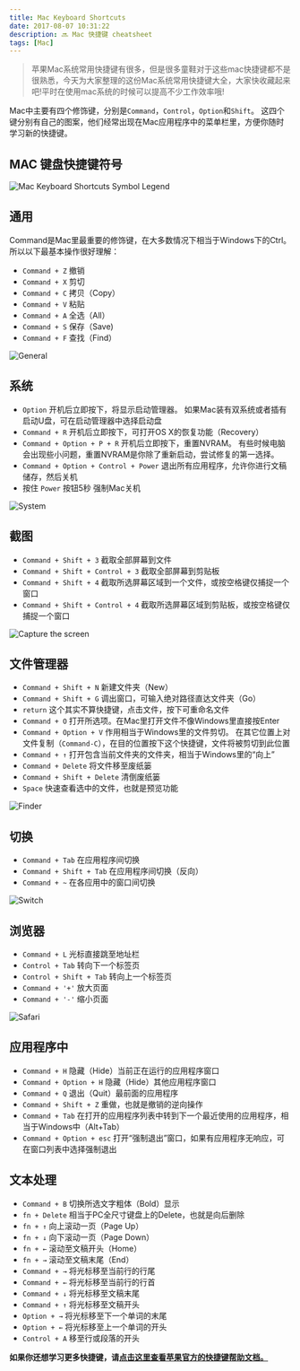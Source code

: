 ```yaml
---
title: Mac Keyboard Shortcuts
date: 2017-08-07 10:31:22
description: 🔜 Mac 快捷键 cheatsheet
tags: [Mac]
---
```


> 苹果Mac系统常用快捷键有很多，但是很多童鞋对于这些mac快捷键都不是很熟悉，今天为大家整理的这份Mac系统常用快捷键大全，大家快收藏起来吧!平时在使用mac系统的时候可以提高不少工作效率哦!

Mac中主要有四个修饰键，分别是`Command`，`Control`，`Option`和`Shift`。
这四个键分别有自己的图案，他们经常出现在Mac应用程序中的菜单栏里，方便你随时学习新的快捷键。

## MAC 键盘快捷键符号

![Mac Keyboard Shortcuts Symbol Legend](bf74de6b-c1f0-7323-74a7-4042c0e566c1.jpg)

## 通用

Command是Mac里最重要的修饰键，在大多数情况下相当于Windows下的Ctrl。
所以以下最基本操作很好理解：

- `Command + Z` 撤销
- `Command + X` 剪切
- `Command + C` 拷贝（Copy）
- `Command + V` 粘贴
- `Command + A` 全选（All）
- `Command + S` 保存（Save)
- `Command + F` 查找（Find）

![General](51515ea4-d36d-622b-a164-2c3fcef60b1c.jpg)

## 系统

- `Option` 开机后立即按下，将显示启动管理器。
    如果Mac装有双系统或者插有启动U盘，可在启动管理器中选择启动盘
- `Command + R` 开机后立即按下，可打开OS X的恢复功能（Recovery）
- `Command + Option + P + R` 开机后立即按下，重置NVRAM。
    有些时候电脑会出现些小问题，重置NVRAM是你除了重新启动，尝试修复的第一选择。
- `Command + Option + Control + Power` 退出所有应用程序，允许你进行文稿储存，然后关机
- 按住 `Power` 按钮5秒 强制Mac关机

![System](30c4390a-db0d-061b-cc0d-9fe08bc335a3.jpg)

## 截图

- `Command + Shift + 3` 截取全部屏幕到文件
- `Command + Shift + Control + 3` 截取全部屏幕到剪贴板
- `Command + Shift + 4` 截取所选屏幕区域到一个文件，或按空格键仅捕捉一个窗口
- `Command + Shift + Control + 4` 截取所选屏幕区域到剪贴板，或按空格键仅捕捉一个窗口

![Capture the screen](87180b21-818c-1007-835a-e3e5a810b3b0.jpg)

## 文件管理器

- `Command + Shift + N` 新建文件夹（New）
- `Command + Shift + G` 调出窗口，可输入绝对路径直达文件夹（Go）
- `return` 这个其实不算快捷键，点击文件，按下可重命名文件
- `Command + O` 打开所选项。在Mac里打开文件不像Windows里直接按Enter
- `Command + Option + V` 作用相当于Windows里的文件剪切。
    在其它位置上对文件复制（`Command-C`），在目的位置按下这个快捷键，文件将被剪切到此位置
- `Command + ↑` 打开包含当前文件夹的文件夹，相当于Windows里的“向上”
- `Command + Delete` 将文件移至废纸篓
- `Command + Shift + Delete` 清倒废纸篓
- `Space` 快速查看选中的文件，也就是预览功能

![Finder](b50cb298-346f-4273-032f-e6f2860ed578.jpg)

## 切换

- `Command + Tab` 在应用程序间切换
- `Command + Shift + Tab` 在应用程序间切换（反向）
- `Command + ~` 在各应用中的窗口间切换

![Switch](6e814e0a-a4c1-33a1-6123-929094eedfc2.jpg)

## 浏览器

- `Command + L` 光标直接跳至地址栏
- `Control + Tab` 转向下一个标签页
- `Control + Shift + Tab` 转向上一个标签页
- `Command + '+'` 放大页面
- `Command + '-'` 缩小页面

![Safari](f1878a65-814d-44c7-f32b-c2a6e4f625d6.jpg)

## 应用程序中

- `Command + H` 隐藏（Hide）当前正在运行的应用程序窗口
- `Command + Option + H` 隐藏（Hide）其他应用程序窗口
- `Command + Q` 退出（Quit）最前面的应用程序
- `Command + Shift + Z` 重做，也就是撤销的逆向操作
- `Command + Tab` 在打开的应用程序列表中转到下一个最近使用的应用程序，相当于Windows中（Alt+Tab）
- `Command + Option + esc` 打开“强制退出”窗口，如果有应用程序无响应，可在窗口列表中选择强制退出

## 文本处理

- `Command + B` 切换所选文字粗体（Bold）显示
- `fn + Delete` 相当于PC全尺寸键盘上的Delete，也就是向后删除
- `fn + ↑` 向上滚动一页（Page Up）
- `fn + ↓` 向下滚动一页（Page Down）
- `fn + ←` 滚动至文稿开头（Home）
- `fn + →` 滚动至文稿末尾（End）
- `Command + →` 将光标移至当前行的行尾
- `Command + ←` 将光标移至当前行的行首
- `Command + ↓` 将光标移至文稿末尾
- `Command + ↑` 将光标移至文稿开头
- `Option + →` 将光标移至下一个单词的末尾
- `Option + ←` 将光标移至上一个单词的开头
- `Control + A` 移至行或段落的开头

**如果你还想学习更多快捷键，请[点击这里查看苹果官方的快捷键帮助文档。](https://support.apple.com/zh-cn/HT201236)**
